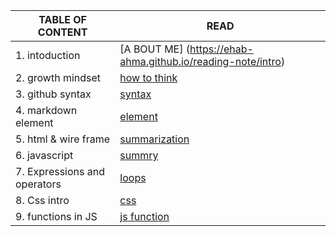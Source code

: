 | TABLE OF CONTENT |  READ                          |
| ---               | ---    |                                      
| 1. intoduction              | [A BOUT ME]           (https://ehab-ahma.github.io/reading-note/intro)    |              
| 2. growth mindset| [how to think](https://ehab-ahma.github.io/reading-note/mindset)  |                 
| 3. github syntax | [syntax](https://ehab-ahma.github.io/reading-note/github)   |
| 4. markdown element |[element](https://ehab-ahma.github.io/reading-note/markdown) |
| 5. html & wire frame | [summarization](https://ehab-ahma.github.io/reading-note/sum)      |
| 6. javascript | [summry](https://ehab-ahma.github.io/reading-note/reading04)|
| 7. Expressions and operators | [loops](https://ehab-ahma.github.io/reading-note/loops)    |
| 8. Css intro | [css](https://ehab-ahma.github.io/reading-note/css) |
| 9. functions in JS     |    [js function](https://ehab-ahma.github.io/reading-note/jsfunction)   |
